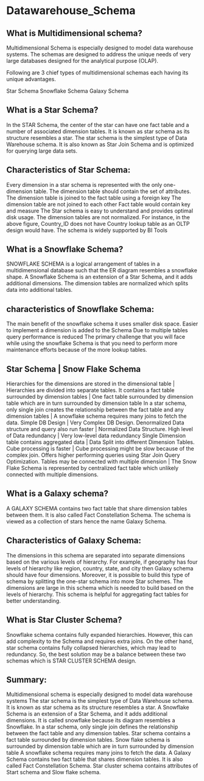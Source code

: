 # Datawarehouse_Schema


## What is Multidimensional schema?
Multidimensional Schema is especially designed to model data warehouse systems. The schemas are designed to address the unique needs of very large databases designed for the analytical purpose (OLAP).

Following are 3 chief types of multidimensional schemas each having its unique advantages.

Star Schema
Snowflake Schema
Galaxy Schema


## What is a Star Schema?
In the STAR Schema, the center of the star can have one fact table and a number of associated dimension tables. It is known as star schema as its structure resembles a star. The star schema is the simplest type of Data Warehouse schema. It is also known as Star Join Schema and is optimized for querying large data sets.

## Characteristics of Star Schema:

Every dimension in a star schema is represented with the only one-dimension table.
The dimension table should contain the set of attributes.
The dimension table is joined to the fact table using a foreign key
The dimension table are not joined to each other
Fact table would contain key and measure
The Star schema is easy to understand and provides optimal disk usage.
The dimension tables are not normalized. For instance, in the above figure, Country_ID does not have Country lookup table as an OLTP design would have.
The schema is widely supported by BI Tools

## What is a Snowflake Schema?

SNOWFLAKE SCHEMA is a logical arrangement of tables in a multidimensional database such that the ER diagram resembles a snowflake shape. A Snowflake Schema is an extension of a Star Schema, and it adds additional dimensions. The dimension tables are normalized which splits data into additional tables.

## characteristics of Snowflake Schema:

The main benefit of the snowflake schema it uses smaller disk space.
Easier to implement a dimension is added to the Schema
Due to multiple tables query performance is reduced
The primary challenge that you will face while using the snowflake Schema is that you need to perform more maintenance efforts because of the more lookup tables.
## Star Schema	| Snow Flake Schema
Hierarchies for the dimensions are stored in the dimensional table | Hierarchies are divided into separate tables.
It contains a fact table surrounded by dimension tables            | One fact table surrounded by dimension table which are in turn surrounded by dimension table
In a star schema, only single join creates the relationship between the fact table and any dimension tables | A snowflake schema requires many joins to fetch the data.
Simple DB Design   |  Very Complex DB Design.
Denormalized Data structure and query also run faster |  Normalized Data Structure.
High level of Data redundancy	 | Very low-level data redundancy
Single Dimension table contains aggregated data  | Data Split into different Dimension Tables.
Cube processing is faster  |  Cube processing might be slow because of the complex join.
Offers higher performing queries using Star Join Query Optimization. Tables may be connected with multiple dimension   |  The Snow Flake Schema is represented by centralized fact table which unlikely connected with multiple dimensions.
## What is a Galaxy schema?
A GALAXY SCHEMA contains two fact table that share dimension tables between them. It is also called Fact Constellation Schema. The schema is viewed as a collection of stars hence the name Galaxy Schema.

## Characteristics of Galaxy Schema:

The dimensions in this schema are separated into separate dimensions based on the various levels of hierarchy.
For example, if geography has four levels of hierarchy like region, country, state, and city then Galaxy schema should have four dimensions.
Moreover, it is possible to build this type of schema by splitting the one-star schema into more Star schemes.
The dimensions are large in this schema which is needed to build based on the levels of hierarchy.
This schema is helpful for aggregating fact tables for better understanding.

## What is Star Cluster Schema?

Snowflake schema contains fully expanded hierarchies. However, this can add complexity to the Schema and requires extra joins. On the other hand, star schema contains fully collapsed hierarchies, which may lead to redundancy. So, the best solution may be a balance between these two schemas which is STAR CLUSTER SCHEMA design.

## Summary:
Multidimensional schema is especially designed to model data warehouse systems
The star schema is the simplest type of Data Warehouse schema. It is known as star schema as its structure resembles a star.
A Snowflake Schema is an extension of a Star Schema, and it adds additional dimensions. It is called snowflake because its diagram resembles a Snowflake.
In a star schema, only single join defines the relationship between the fact table and any dimension tables.
Star schema contains a fact table surrounded by dimension tables.
Snow flake schema is surrounded by dimension table which are in turn surrounded by dimension table
A snowflake schema requires many joins to fetch the data.
A Galaxy Schema contains two fact table that shares dimension tables. It is also called Fact Constellation Schema.
Star cluster schema contains attributes of Start schema and Slow flake schema.
